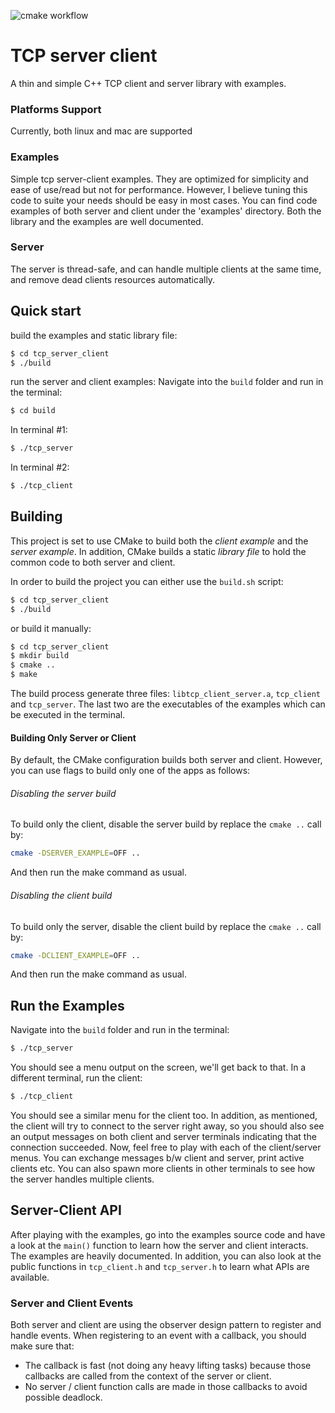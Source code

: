 ![cmake workflow](https://github.com/elhayra/tcp_server_client/actions/workflows/cmake.yml/badge.svg)

# TCP server client
A thin and simple C++ TCP client and server library with examples.

### Platforms Support
Currently, both linux and mac are supported

### Examples
Simple tcp server-client examples. They are optimized for simplicity and ease of use/read but not for performance. However, I believe tuning this code to suite your needs should be easy in most cases.
You can find code examples of both server and client under the 'examples' directory. Both the library and the examples are well documented.

### Server
The server is thread-safe, and can handle multiple clients at the same time, and remove dead clients resources automatically. 

## Quick start
build the examples and static library file:
```bash
$ cd tcp_server_client
$ ./build
```

run the server and client examples:
Navigate into the `build` folder and run in the terminal:
```bash
$ cd build
```
In terminal #1:
```bash
$ ./tcp_server
```
In terminal #2:
```bash
$ ./tcp_client
```

## Building 

This project is set to use CMake to build both the *client example* and the *server example*. In addition, CMake builds a static *library file* to hold the common code to both server and client.

In order to build the project you can either use the `build.sh` script:
```bash
$ cd tcp_server_client
$ ./build
```

or build it manually:
```bash
$ cd tcp_server_client
$ mkdir build
$ cmake ..
$ make
```

The build process generate three files: `libtcp_client_server.a`, `tcp_client` and `tcp_server`.
The last two are the executables of the examples which can be executed in the terminal. 


#### Building Only Server or Client

By default, the CMake configuration builds both server and client. However, you can use flags to build only one of the apps as follows:

###### Disabling the server build

To build only the client, disable the server build by replace the `cmake ..` call by:

```bash
cmake -DSERVER_EXAMPLE=OFF ..
```
And then run the make command as usual.

###### Disabling the client build

To build only the server, disable the client build by replace the `cmake ..` call by:

```bash
cmake -DCLIENT_EXAMPLE=OFF ..
```
And then run the make command as usual.

## Run the Examples 
Navigate into the `build` folder and run in the terminal:
```bash
$ ./tcp_server
```

You should see a menu output on the screen, we'll get back to that.
In a different terminal, run the client:
````bash
$ ./tcp_client
````

You should see a similar menu for the client too. In addition, as mentioned, the client will try to connect to the server right away, so you should also see an output messages on both client and server terminals indicating that the connection succeeded.
Now, feel free to play with each of the client/server menus. You can exchange messages b/w client and server, print active clients etc. You can also spawn more clients in other terminals to see how the server handles multiple clients.

## Server-Client API

After playing with the examples, go into the examples source code and have a look at the `main()` function to learn how the server and client interacts. The examples are heavily documented.
In addition, you can also look at the public functions in `tcp_client.h` and `tcp_server.h` to learn what APIs are available.

### Server and Client Events 
Both server and client are using the observer design pattern to register and handle events.
When registering to an event with a callback, you should make sure that:
- The callback is fast (not doing any heavy lifting tasks) because those callbacks are called from the context of the server or client. 
- No server / client function calls are made in those callbacks to avoid possible deadlock.
